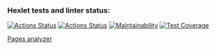 ### Hexlet tests and linter status:
[![Actions Status](https://github.com/NikolayZemelko/python-project-83/workflows/hexlet-check/badge.svg)](https://github.com/NikolayZemelko/python-project-83/actions)
[![Actions Status](https://github.com/NikolayZemelko/python-project-83/workflows/main-check/badge.svg)](https://github.com/NikolayZemelko/python-project-83/actions)
[![Maintainability](https://api.codeclimate.com/v1/badges/594e0c67d9bc329208a4/maintainability)](https://codeclimate.com/github/NikolayZemelko/python-project-83/maintainability)
[![Test Coverage](https://api.codeclimate.com/v1/badges/594e0c67d9bc329208a4/test_coverage)](https://codeclimate.com/github/NikolayZemelko/python-project-83/test_coverage)

[Pages analyzer](https://python-project-83-production-7eef.up.railway.app/)